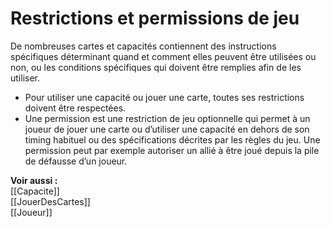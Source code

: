 # Restrictions et permissions de jeu
De nombreuses cartes et capacités contiennent des instructions spécifiques déterminant quand et comment elles peuvent être utilisées ou non, ou les conditions spécifiques qui doivent être remplies afin de les utiliser.  
- Pour utiliser une capacité ou jouer une carte, toutes ses restrictions doivent être respectées. 
- Une permission est une restriction de jeu optionnelle qui permet à un joueur de jouer une carte ou d’utiliser une capacité en dehors de son timing habituel ou des spécifications décrites par les règles du jeu. Une permission peut par exemple autoriser un allié à être joué depuis la pile de défausse d’un joueur. 

**Voir aussi :**  
[[Capacite]]  
[[JouerDesCartes]]  
[[Joueur]]